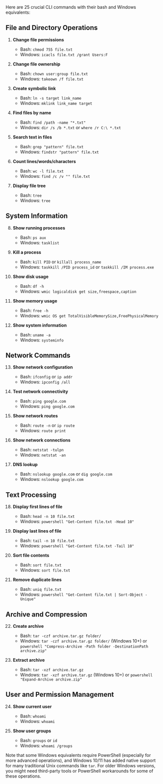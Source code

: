 Here are 25 crucial CLI commands with their bash and Windows equivalents:

## File and Directory Operations

1. **Change file permissions**
   - Bash: `chmod 755 file.txt`
   - Windows: `icacls file.txt /grant Users:F`

2. **Change file ownership**
   - Bash: `chown user:group file.txt`
   - Windows: `takeown /f file.txt`

3. **Create symbolic link**
   - Bash: `ln -s target link_name`
   - Windows: `mklink link_name target`

4. **Find files by name**
   - Bash: `find /path -name "*.txt"`
   - Windows: `dir /s /b *.txt` or `where /r C:\ *.txt`

5. **Search text in files**
   - Bash: `grep "pattern" file.txt`
   - Windows: `findstr "pattern" file.txt`

6. **Count lines/words/characters**
   - Bash: `wc -l file.txt`
   - Windows: `find /c /v "" file.txt`

7. **Display file tree**
   - Bash: `tree`
   - Windows: `tree`

## System Information

8. **Show running processes**
   - Bash: `ps aux`
   - Windows: `tasklist`

9. **Kill a process**
   - Bash: `kill PID` or `killall process_name`
   - Windows: `taskkill /PID process_id` or `taskkill /IM process.exe`

10. **Show disk usage**
    - Bash: `df -h`
    - Windows: `wmic logicaldisk get size,freespace,caption`

11. **Show memory usage**
    - Bash: `free -h`
    - Windows: `wmic OS get TotalVisibleMemorySize,FreePhysicalMemory`

12. **Show system information**
    - Bash: `uname -a`
    - Windows: `systeminfo`

## Network Commands

13. **Show network configuration**
    - Bash: `ifconfig` or `ip addr`
    - Windows: `ipconfig /all`

14. **Test network connectivity**
    - Bash: `ping google.com`
    - Windows: `ping google.com`

15. **Show network routes**
    - Bash: `route -n` or `ip route`
    - Windows: `route print`

16. **Show network connections**
    - Bash: `netstat -tulpn`
    - Windows: `netstat -an`

17. **DNS lookup**
    - Bash: `nslookup google.com` or `dig google.com`
    - Windows: `nslookup google.com`

## Text Processing

18. **Display first lines of file**
    - Bash: `head -n 10 file.txt`
    - Windows: `powershell "Get-Content file.txt -Head 10"`

19. **Display last lines of file**
    - Bash: `tail -n 10 file.txt`
    - Windows: `powershell "Get-Content file.txt -Tail 10"`

20. **Sort file contents**
    - Bash: `sort file.txt`
    - Windows: `sort file.txt`

21. **Remove duplicate lines**
    - Bash: `uniq file.txt`
    - Windows: `powershell "Get-Content file.txt | Sort-Object -Unique"`

## Archive and Compression

22. **Create archive**
    - Bash: `tar -czf archive.tar.gz folder/`
    - Windows: `tar -czf archive.tar.gz folder/` (Windows 10+) or `powershell "Compress-Archive -Path folder -DestinationPath archive.zip"`

23. **Extract archive**
    - Bash: `tar -xzf archive.tar.gz`
    - Windows: `tar -xzf archive.tar.gz` (Windows 10+) or `powershell "Expand-Archive archive.zip"`

## User and Permission Management

24. **Show current user**
    - Bash: `whoami`
    - Windows: `whoami`

25. **Show user groups**
    - Bash: `groups` or `id`
    - Windows: `whoami /groups`

Note that some Windows equivalents require PowerShell (especially for more advanced operations), and Windows 10/11 has added native support for many traditional Unix commands like `tar`. For older Windows versions, you might need third-party tools or PowerShell workarounds for some of these operations.
